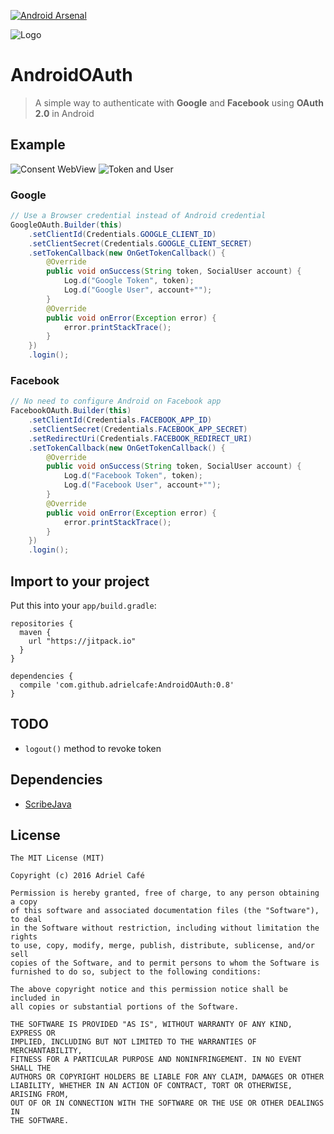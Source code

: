 [![Android Arsenal](https://img.shields.io/badge/Android%20Arsenal-AndroidOAuth-green.svg?style=true)](https://android-arsenal.com/details/1/3837)

![Logo](https://raw.githubusercontent.com/adrielcafe/AndroidOAuth/master/logo.png)

# AndroidOAuth
> A simple way to authenticate with **Google** and **Facebook** using **OAuth 2.0** in Android

## Example
![Consent WebView](https://raw.githubusercontent.com/adrielcafe/AndroidOAuth/master/screenshots/consent-webview.jpg) ![Token and User](https://raw.githubusercontent.com/adrielcafe/AndroidOAuth/master/screenshots/token-user.jpg)

### Google
```java
// Use a Browser credential instead of Android credential
GoogleOAuth.Builder(this)
    .setClientId(Credentials.GOOGLE_CLIENT_ID)
    .setClientSecret(Credentials.GOOGLE_CLIENT_SECRET)
    .setTokenCallback(new OnGetTokenCallback() {
        @Override
        public void onSuccess(String token, SocialUser account) {
            Log.d("Google Token", token);
            Log.d("Google User", account+"");
        }
        @Override
        public void onError(Exception error) {
            error.printStackTrace();
        }
    })
    .login();
```

### Facebook
```java
// No need to configure Android on Facebook app
FacebookOAuth.Builder(this)
    .setClientId(Credentials.FACEBOOK_APP_ID)
    .setClientSecret(Credentials.FACEBOOK_APP_SECRET)
    .setRedirectUri(Credentials.FACEBOOK_REDIRECT_URI)
    .setTokenCallback(new OnGetTokenCallback() {
        @Override
        public void onSuccess(String token, SocialUser account) {
            Log.d("Facebook Token", token);
            Log.d("Facebook User", account+"");
        }
        @Override
        public void onError(Exception error) {
            error.printStackTrace();
        }
    })
    .login();
```

## Import to your project
Put this into your `app/build.gradle`:
```
repositories {
  maven {
    url "https://jitpack.io"
  }
}

dependencies {
  compile 'com.github.adrielcafe:AndroidOAuth:0.8'
}
```

## TODO
* `logout()` method to revoke token

## Dependencies
* [ScribeJava](https://github.com/scribejava/scribejava)

## License
```
The MIT License (MIT)

Copyright (c) 2016 Adriel Café

Permission is hereby granted, free of charge, to any person obtaining a copy
of this software and associated documentation files (the "Software"), to deal
in the Software without restriction, including without limitation the rights
to use, copy, modify, merge, publish, distribute, sublicense, and/or sell
copies of the Software, and to permit persons to whom the Software is
furnished to do so, subject to the following conditions:

The above copyright notice and this permission notice shall be included in
all copies or substantial portions of the Software.

THE SOFTWARE IS PROVIDED "AS IS", WITHOUT WARRANTY OF ANY KIND, EXPRESS OR
IMPLIED, INCLUDING BUT NOT LIMITED TO THE WARRANTIES OF MERCHANTABILITY,
FITNESS FOR A PARTICULAR PURPOSE AND NONINFRINGEMENT. IN NO EVENT SHALL THE
AUTHORS OR COPYRIGHT HOLDERS BE LIABLE FOR ANY CLAIM, DAMAGES OR OTHER
LIABILITY, WHETHER IN AN ACTION OF CONTRACT, TORT OR OTHERWISE, ARISING FROM,
OUT OF OR IN CONNECTION WITH THE SOFTWARE OR THE USE OR OTHER DEALINGS IN
THE SOFTWARE.
```
